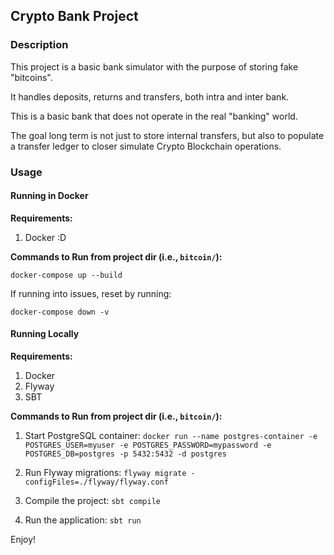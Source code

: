 ## Crypto Bank Project

### Description

This project is a basic bank simulator with the purpose of storing fake "bitcoins".

It handles deposits, returns and transfers, both intra and inter bank.

This is a basic bank that does not operate in the real "banking" world.

The goal long term is not just to store internal transfers, but also to populate a transfer ledger to closer simulate Crypto Blockchain operations.

### Usage

#### Running in Docker

**Requirements:**

1. Docker :D

**Commands to Run from project dir (i.e., `bitcoin/`):**

`docker-compose up --build`

If running into issues, reset by running:

`docker-compose down -v`

#### Running Locally

**Requirements:**

1. Docker
2. Flyway
3. SBT

**Commands to Run from project dir (i.e., `bitcoin/`):**

1. Start PostgreSQL container:
   `docker run --name postgres-container -e POSTGRES_USER=myuser -e POSTGRES_PASSWORD=mypassword -e POSTGRES_DB=postgres -p 5432:5432 -d postgres`

2. Run Flyway migrations:
   `flyway migrate -configFiles=./flyway/flyway.conf`

3. Compile the project:
   `sbt compile`

4. Run the application:
   `sbt run`

Enjoy!
